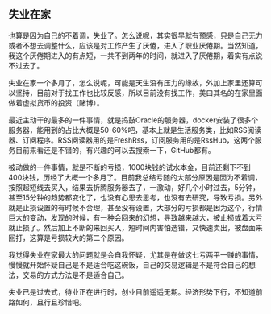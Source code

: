 ## 失业在家

也算是因为自己的不着调，失业了。怎么说呢，其实很早就有预感，只是自己无力或者不想去调整什么，应该是对工作产生了厌倦，进入了职业厌倦期。当然知道，我这个厌倦期进入的有点短，一共不到两年的时间，就进入了厌倦期，着实有点说不过去了。

失业在家一个多月了，怎么说呢，可能是天生没有压力的缘故，外加上家里还算可以坚持，目前对于找工作也比较反感，所以目前没有找工作，美曰其名的在家里面做着虚拟货币的投资（赌博）。

最近主动干的最多的一件事情，就是捣鼓Oracle的服务器，docker安装了很多个服务器，能用到的占比大概是50-60%吧，基本上就是生活服务类，比如RSS阅读器、订阅程序。RSS阅读器用的是FreshRss，订阅服务用的是RssHub，这两个服务目前来看还是不错的，有兴趣的可以去搜索一下，GitHub都有。

被动做的一件事情，就是不断的亏损，1000块钱的试水本金，目前还剩下不到400块钱，历经了大概一个多月了。目前我总结亏随的大部分原因是因为不着调，按照超短线去买入，结果去折腾服务器去了，一激动，好几个小时过去，5分钟，甚至15分钟的趋势都变化了，也没有心思去思考，也没有去研究，导致亏损。另外就是止损设置的有时候不合理，甚至没有设置，大部分的亏损都是因为这个，行情巨大的变动，发现的时候，有一种会回来的幻想，导致越来越大，被止损或着大亏就止损了。然后加上不断的来回买入，短时间内害怕选错，又快速卖出，被盘面来回打，这算是亏损较大的第二个原因。

我觉得失业在家最大的问题就是会自我怀疑，尤其是在做这七亏两平一赚的事情，慢慢就开始怀疑自己是不是适合吃这碗饭，自己的交易逻辑是不是符合自己的想法，交易的方式方法是不是适合自己。

失业已是过去式，待业正在进行时，创业目前遥遥无期。经济形势下行，不知道前路如何，且行且珍惜吧。
